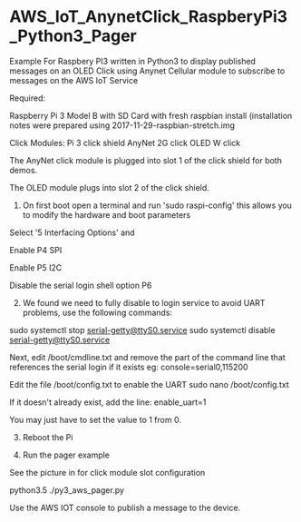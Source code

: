 # AWS_IoT_AnynetClick_RaspberyPi3_Python3_Pager
Example For Raspbery PI3 written in Python3 to display published messages on an OLED Click using Anynet Cellular module to subscribe to messages on the AWS IoT Service

Required:

Raspberry Pi 3 Model B with SD Card with fresh raspbian install
(installation notes were prepared using 2017-11-29-raspbian-stretch.img

Click Modules:
Pi 3 click shield
AnyNet 2G click
OLED W click

The AnyNet click module is plugged into slot 1 of the click shield for both demos.

The OLED module plugs into slot 2 of the click shield.


1. On first boot open a terminal and run 'sudo raspi-config' this allows you to modify the hardware and boot parameters

Select '5 Interfacing Options' and

Enable P4 SPI

Enable P5 I2C

Disable the serial login shell option P6


2. We found we need to fully disable to login service to avoid UART problems, use the following commands:

sudo systemctl stop serial-getty@ttyS0.service
sudo systemctl disable serial-getty@ttyS0.service

Next, edit /boot/cmdline.txt and remove the part of the command line that references the serial login if it exists eg: console=serial0,115200

Edit the file /boot/config.txt to enable the UART
sudo nano /boot/config.txt

If it doesn't already exist, add the line:
enable_uart=1

You may just have to set the value to 1 from 0.


3. Reboot the Pi

4. Run the pager example

See the picture in <to be added> for click module slot configuration

python3.5 ./py3_aws_pager.py

Use the AWS IOT console to publish a message to the device.
